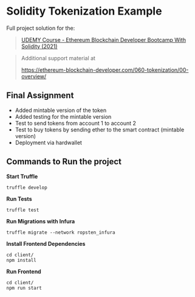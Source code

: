 # Solidity Tokenization Example
Full project solution for the: 

> [UDEMY Course - Ethereum Blockchain Developer Bootcamp With Solidity (2021)](https://www.udemy.com/course/blockchain-developer/?referralCode=E8611DF99D7E491DFD96)

> Additional support material at
> 
> https://ethereum-blockchain-developer.com/060-tokenization/00-overview/

## Final Assignment
* Added mintable version of the token
* Added testing for the mintable version
* Test to send tokens from account 1 to account 2
* Test to buy tokens by sending ether to the smart contract (mintable version)
* Deployment via hardwallet

## Commands to Run the project 

**Start Truffle**
```
truffle develop
```

**Run Tests**
```
truffle test
```

**Run Migrations with Infura**
```
truffle migrate --network ropsten_infura
```
**Install Frontend Dependencies**
```
cd client/
npm install
```

**Run Frontend**
```
cd client/
npm run start
```
